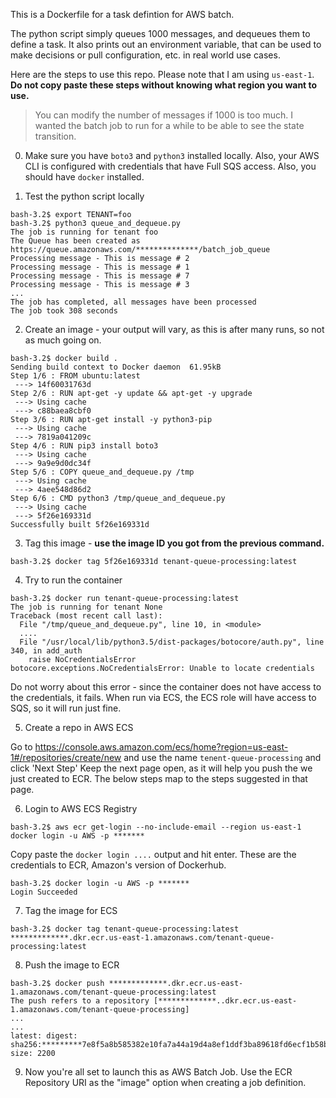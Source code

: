 This is a Dockerfile for a task defintion for AWS batch.

The python script simply queues 1000 messages, and dequeues them to define a task. It also prints out an environment variable, that can be used to make decisions or pull configuration, etc. in real world use cases.

Here are the steps to use this repo. Please note that I am using `us-east-1`. **Do not copy paste these steps without knowing what region you want to use.**

> You can modify the number of messages if 1000 is too much. I wanted the batch job to run for a while to be able to see the state transition.

0. Make sure you have `boto3` and `python3` installed locally. Also, your AWS CLI is configured with credentials that have Full SQS access. Also, you should have `docker` installed.

1. Test the python script locally

``` 
bash-3.2$ export TENANT=foo
bash-3.2$ python3 queue_and_dequeue.py
The job is running for tenant foo
The Queue has been created as  https://queue.amazonaws.com/**************/batch_job_queue
Processing message - This is message # 2
Processing message - This is message # 1
Processing message - This is message # 7
Processing message - This is message # 3
...
The job has completed, all messages have been processed
The job took 308 seconds
```
2. Create an image - your output will vary, as this is after many runs, so not as much going on.
```
bash-3.2$ docker build .
Sending build context to Docker daemon  61.95kB
Step 1/6 : FROM ubuntu:latest
 ---> 14f60031763d
Step 2/6 : RUN apt-get -y update && apt-get -y upgrade
 ---> Using cache
 ---> c88baea8cbf0
Step 3/6 : RUN apt-get install -y python3-pip
 ---> Using cache
 ---> 7819a041209c
Step 4/6 : RUN pip3 install boto3
 ---> Using cache
 ---> 9a9e9d0dc34f
Step 5/6 : COPY queue_and_dequeue.py /tmp
 ---> Using cache
 ---> 4aee548d86d2
Step 6/6 : CMD python3 /tmp/queue_and_dequeue.py
 ---> Using cache
 ---> 5f26e169331d
Successfully built 5f26e169331d
```
3. Tag this image - **use the image ID you got from the previous command.**
```
bash-3.2$ docker tag 5f26e169331d tenant-queue-processing:latest
```
4. Try to run the container
```
bash-3.2$ docker run tenant-queue-processing:latest
The job is running for tenant None
Traceback (most recent call last):
  File "/tmp/queue_and_dequeue.py", line 10, in <module>
  ....
  File "/usr/local/lib/python3.5/dist-packages/botocore/auth.py", line 340, in add_auth
    raise NoCredentialsError
botocore.exceptions.NoCredentialsError: Unable to locate credentials
```
Do not worry about this error - since the container does not have access to the credentials, it fails. When run via ECS, the ECS role will have access to SQS, so it will run just fine.

5. Create a repo in AWS ECS 

 Go to https://console.aws.amazon.com/ecs/home?region=us-east-1#/repositories/create/new and use the name `tenent-queue-processing` and click 'Next Step'
 Keep the next page open, as it will help you push the we just created to ECR. The below steps map to the steps suggested in that page.
 
6. Login to AWS ECS Registry
```
bash-3.2$ aws ecr get-login --no-include-email --region us-east-1
docker login -u AWS -p *******
```
Copy paste the `docker login ....` output and hit enter. These are the credentials to ECR, Amazon's version of Dockerhub.

```
bash-3.2$ docker login -u AWS -p *******
Login Succeeded
```
7. Tag the image for ECS
```
bash-3.2$ docker tag tenant-queue-processing:latest *************.dkr.ecr.us-east-1.amazonaws.com/tenant-queue-processing:latest
```

8. Push the image to ECR
```
bash-3.2$ docker push *************.dkr.ecr.us-east-1.amazonaws.com/tenant-queue-processing:latest
The push refers to a repository [*************..dkr.ecr.us-east-1.amazonaws.com/tenant-queue-processing]
...
...
latest: digest: sha256:*********7e8f5a8b585382e10fa7a44a19d4a8ef1ddf3ba89618fd6ecf1b58b size: 2200
```
9. Now you're all set to launch this as AWS Batch Job. Use the ECR Repository URI as the "image" option when creating a job definition.




